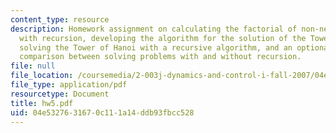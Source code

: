 ```yaml
---
content_type: resource
description: Homework assignment on calculating the factorial of non-negative integer
  with recursion, developing the algorithm for the solution of the Tower of Hanoi,
  solving the Tower of Hanoi with a recursive algorithm, and an optional problem on
  comparison between solving problems with and without recursion.
file: null
file_location: /coursemedia/2-003j-dynamics-and-control-i-fall-2007/04e5327631670c111a14ddb93fbcc528_hw5.pdf
file_type: application/pdf
resourcetype: Document
title: hw5.pdf
uid: 04e53276-3167-0c11-1a14-ddb93fbcc528
---
```

